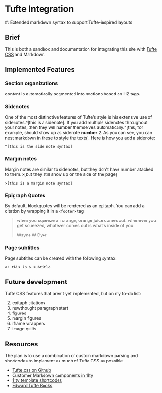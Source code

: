 # Tufte Integration 

#: Extended markdown syntax to support Tufte-inspired layouts

## Brief

This is both a sandbox and documentation for integrating this site with [Tufte CSS](https://edwardtufte.github.io/tufte-css/) and Markdown.

## Implemented Features 

### Section organizations
content is automatically segmented into sections based on H2 tags. 

### Sidenotes 

One of the most distinctive features of Tufte’s style is his extensive use of sidenotes.^[this is a sidenote]. If you add multiple sidenotes throughout your notes, then they will number themselves automatically.^[this, for example, should show up as sidenote **number** 2. As you can see, you can nest markdown in these to style the texts]. Here is how you add a sidenote: 

```
^[this is the side note syntax]
```

### Margin notes 

Margin notes are similar to sidenotes, but they don't have  number atached to them.>[but they still show up on the side of the page]

```
>[this is a margin note syntax]
```

### Epigraph Quotes
By default, blockquotes will be rendered as an epitaph. You can add a citation by wrapping it in a `<footer>` tag

> when you squeeze an orange, orange juice comes out. whenever you get squeezed, whatever comes out is what's inside of you <footer>Wayne W Dyer</footer>

### Page subtitles

Page subtitles can be created with the following syntax: 

```
#: this is a subtitle
```

## Future development
Tufte CSS features that aren't yet implemented, but on my to-do list: 

2. epitaph citations
3. newthought paragraph start
4. figures
5. margin figures
6. iframe wrappers
7. image quilts

## Resources
The plan is to use a combination of custom markdown parsing and shortcodes to implement as much of Tufte CSS as possible.

* [Tufte.css on Github](https://github.com/edwardtufte/tufte-css)
* [Customer Markdown components in 11ty](https://www.aleksandrhovhannisyan.com/blog/custom-markdown-components-in-11ty/)
* [11ty template shortcodes](https://www.11ty.dev/docs/shortcodes/)
* [Edward Tufte Books](https://www.edwardtufte.com/tufte/books_be) 
